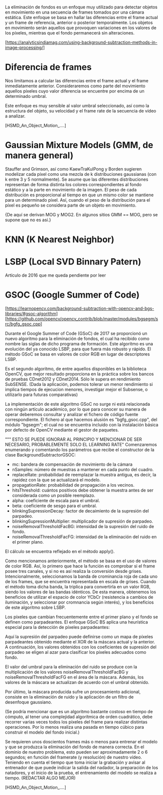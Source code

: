 La eliminación de fondos es un enfoque muy utilizado para detectar objetos en movimiento en una secuencia de frames tomados por una cámara estática.
Este enfoque se basa en hallar las diferencias entre el frame actual y un frame de referencia, anterior o posterior temporalmente. Los objetos en movimiento serán aquellos que provoquen variaciones en los valores de los píxeles, mientras que el fondo permanecerá sin alteraciones. 

[https://analyticsindiamag.com/using-background-subtraction-methods-in-image-processing/]

# Diferencia de frames

Nos limitamos a calcular las diferencias entre el frame actual y el frame inmediatamente anterior. Consideraremos como parte del movimiento aquellos píxeles cuyo valor diferencia se encuentre por encima de un determinado umbral.

Este enfoque es muy sensible al valor umbral seleccionado, así como la estructura del objeto, su velocidad y el frame rate de la secuencia de vídeo a analizar. 

[HSMD_An_Object_Motion_....]


# Gaussian Mixture Models (GMM, de manera general)

Stauffer and Grimson, así como KaewTraKulPong y Borden sugieren modelizar cada píxel como una mezcla de k distribuciones gaussianas (con k entre 3 y 5 normalmente). 
Se asume que las diferentes distribuciones representan de forma distinta los colores correspondientes al fondo estático y a la parte en movimiento de la imagen.
El peso de cada distribución es proporcional al tiempo en que un mismo color se mantiene para un determinado píxel. Así, cuando el peso de la distribución para el píxel es pequeño se considera parte de un objeto en movimiento.

{De aquí se derivan MOG y MOG2. En algunos sitios GMM == MOG, pero se supone que no es así.}

# KNN (K Nearest Neighbor)

# LSBP (Local SVD Binnary Patern)
Artículo de 2016 que me queda pendiente por leer

# GSOC (Google Summer of Code)
[https://learnopencv.com/background-subtraction-with-opencv-and-bgs-libraries/#gsoc-algorithm]
[https://github.com/opencv/opencv_contrib/blob/master/modules/bgsegm/src/bgfg_gsoc.cpp]

Durante el Google Summer of Code (GSoC) de 2017 se proporcionó un nuevo algoritmo para la eliminación de fondos, el cual ha recibido como nombre las siglas de dicho programa de formación. Este algoritmo es una evolución del ya conocido LSBP, para que fuera más robusto y rápido. El método GSoC se basa en valores de color RGB en lugar de descriptores LSBP. 

Es el segundo algoritmo, de entre aquellos disponibles en la biblioteca OpenCV, que mejor resultado proporciona en la práctica sobre los bancos de pruebas CDnet2012 y CDnet2014. Sólo le supera en rendimiento SubSENSE. (Dada la aplicación, podemos tolerar un menor rendimiento si implica tiempos de ejecucion menores, investigar mejor el Subsense, o utilizarlo para futuras comparativas)

La implementación de este algoritmo GSoC no surge ni está relacionada con ningún artículo académico, por lo que para conocer su manera de operar deberemos consultar y analizar el fichero de código fuente correspondiente. El fichero al que hacemos alusión es "bgfg_gsoc.cpp", del módulo "bgsegm"; el cual no se encuentra incluido con la instalación básica por defecto de OpenCV mediante el gestor de paquetes.

""" ESTO SE PUEDE IGNORAR AL PRINCIPIO Y MENCIONAR DE SER NECESARIO, PROBABLEMENTE SOLO EL LEARNING RATE"
Comenzaremos enumerando y comentando los parámetros que recibe el constructor de la clase BackgroundSubtractorGSOC:
- mc: bandera de compensación de movimiento de la cámara
- nSamples: número de muestras a mantener en cada punto del cuadro.
- replaceRate: probabilidad de reemplazar la muestra antigua, es decir, la rapidez con la que se actualizará el modelo.
- propagationRate: probabilidad de propagación a los vecinos.
- hitsThreshold: cuántos positivos debe obtener la muestra antes de ser considerada como un posible reemplazo.
- alpha: coeficiente de escala para el umbral.
- beta: coeficiente de sesgo para el umbral.
- blinkingSupressionDecay: factor de decaimiento de la supresión del parpadeo.
- blinkingSupressionMultiplier: multiplicador de supresión de parpadeo.
- noiseRemovalThresholdFacBG: intensidad de la supresión del ruido de fondo.
- noiseRemovalThresholdFacFG: intensidad de la eliminación del ruido en el primer plano.


El cálculo se encuentra reflejado en el método apply().

Como mencionamos anteriormente, el método se basa en el uso de valores de color RGB. Así, lo primero que hace la función es comprobar si el frame posee tres canales, y si no es así realiza la conversión desde grises. 
Intencionalmente, seleccionamos la banda de crominancia roja de cada uno de los frames, que se encuentra representada en escala de grises. Cuando el método toma dicha banda, la triplica para convertirla en un valor RGB, siendo los valores de las bandas idénticos.
De esta manera, obtenemos los beneficios de utilizar el espacio de color YCbCr (resistencia a cambios de iluminación, y seleccionar por cromnancia según interés), y los beneficios de este algoritmo sobre LSBP. 

Los píxeles que cambian frecuentemente entre el primer plano y el fondo se definen como parpadeantes. El enfoque GSoC BS aplica una heurística especial para la detección de píxeles parpadeantes:

Aquí la supresión del parpadeo puede definirse como un mapa de píxeles parpadeantes obtenido mediante el XOR de la máscara actual y la anterior. A continuación, los valores obtenidos con los coeficientes de supresión del parpadeo se eligen al azar para clasificar los píxeles adecuados como fondo.

El valor del umbral para la eliminación del ruido se produce con la multiplicación  de los valores noiseRemovalThresholdFacBG y noiseRemovalThresholdFacFG en el área de la máscara. Además, los valores de la máscara se actualizan de acuerdo con el umbral obtenido.

Por último, la máscara producida sufre un procesamiento adicional, consiste en la eliminación de ruido y la aplicación de un filtro de desenfoque gaussiano.

(Se podría mencionar que es un algoritmo bastante costoso en tiempo de cómputo, al tener una complejidad algorítmica de orden cuadrático, debe recorrer varias veces todos los píxeles del frame para realizar distintas operaciones. Por lo menos realiza una pasada en tiempo cúbico para construir el modelo del fondo inicial.)

Se requieren unos doscientos frames más o menos para entrenar el modelo y que se produzca la eliminación del fondo de manera correcta. En el dominio de nuestro problema, esto pueden ser aproximadamente 2 o 6 segundos; en función del framerate (y resolución) de nuestro vídeo. Teniendo en cuenta el tiempo que toma iniciar la grabación y avisar al entrenador de que puede indicar la salida del nadador, la preparación de los natadores, y el inicio de la prueba, el entrenamiento del modelo se realiza a tiempo. (REDACTAR ALGO MEJOR)

[HSMD_An_Object_Motion_....]
